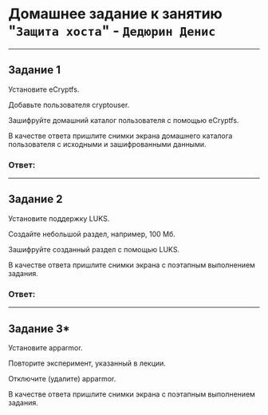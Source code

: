 # Домашнее задание к занятию "`Защита хоста`" - `Дедюрин Денис`

---
## Задание 1

Установите eCryptfs.

Добавьте пользователя cryptouser.

Зашифруйте домашний каталог пользователя с помощью eCryptfs.

В качестве ответа пришлите снимки экрана домашнего каталога пользователя с исходными и зашифрованными данными.

### Ответ:

---
## Задание 2

Установите поддержку LUKS.

Создайте небольшой раздел, например, 100 Мб.

Зашифруйте созданный раздел с помощью LUKS.

В качестве ответа пришлите снимки экрана с поэтапным выполнением задания.

### Ответ:

---
## Задание 3*

Установите apparmor.

Повторите эксперимент, указанный в лекции.

Отключите (удалите) apparmor.

В качестве ответа пришлите снимки экрана с поэтапным выполнением задания.